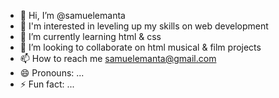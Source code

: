 - 👋 Hi, I’m @samuelemanta
- 👀 I'm interested in leveling up my skills on web development
- 🌱 I’m currently learning html & css
- 💞️ I’m looking to collaborate on html musical & film projects
- 📫 How to reach me samuelemanta@gmail.com
- 😄 Pronouns: ...
- ⚡ Fun fact: ...

<!---
samuelemanta/samuelemanta is a ✨ special ✨ repository because its `README.md` (this file) appears on your GitHub profile.
You can click the Preview link to take a look at your changes.
--->
